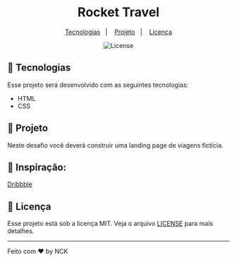 <h1 align="center">
  Rocket Travel
</h1>

<p align="center">
  <a href="#-tecnologias">Tecnologias</a>&nbsp;&nbsp;&nbsp;|&nbsp;&nbsp;&nbsp;
  <a href="#-projeto">Projeto</a>&nbsp;&nbsp;&nbsp;|&nbsp;&nbsp;&nbsp;
  <a href="#memo-licença">Licença</a>
</p>

<p align="center">
 <img  src="https://img.shields.io/static/v1?label=license&message=MIT&color=4343e9&labelColor=e2792d" alt="License">

## 🚀 Tecnologias

Esse projeto será desenvolvido com as seguintes tecnologias:

- HTML
- CSS

## 🚧 Projeto

Neste desafio você deverá construir uma landing page de viagens fictícia.

## 🎨 Inspiração:

[Dribbble](https://dribbble.com/shots/17407084-Travel-Web-Header-Landing-Page-design/attachments/12533821?mode=media)

## :memo: Licença

Esse projeto está sob a licença MIT. Veja o arquivo [LICENSE](.github/LICENSE) para mais detalhes.

---

Feito com ♥ by NCK
